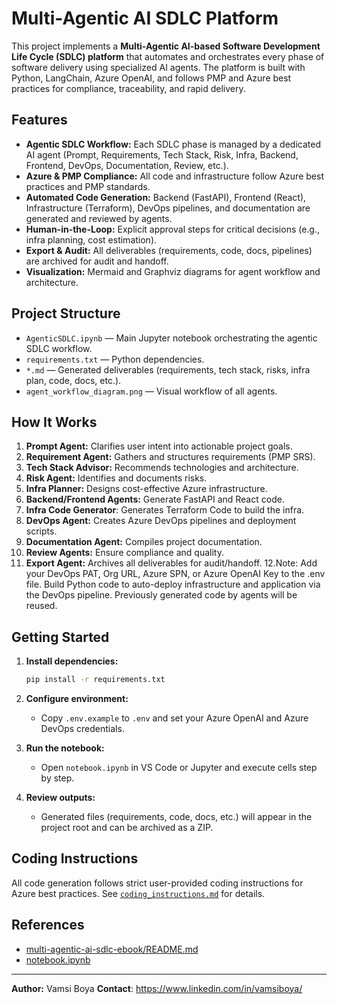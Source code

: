 # Multi-Agentic AI SDLC Platform

This project implements a **Multi-Agentic AI-based Software Development Life Cycle (SDLC) platform** that automates and orchestrates every phase of software delivery using specialized AI agents. The platform is built with Python, LangChain, Azure OpenAI, and follows PMP and Azure best practices for compliance, traceability, and rapid delivery.

## Features

- **Agentic SDLC Workflow:** Each SDLC phase is managed by a dedicated AI agent (Prompt, Requirements, Tech Stack, Risk, Infra, Backend, Frontend, DevOps, Documentation, Review, etc.).
- **Azure & PMP Compliance:** All code and infrastructure follow Azure best practices and PMP standards.
- **Automated Code Generation:** Backend (FastAPI), Frontend (React), Infrastructure (Terraform), DevOps pipelines, and documentation are generated and reviewed by agents.
- **Human-in-the-Loop:** Explicit approval steps for critical decisions (e.g., infra planning, cost estimation).
- **Export & Audit:** All deliverables (requirements, code, docs, pipelines) are archived for audit and handoff.
- **Visualization:** Mermaid and Graphviz diagrams for agent workflow and architecture.

## Project Structure

- `AgenticSDLC.ipynb` — Main Jupyter notebook orchestrating the agentic SDLC workflow.
- `requirements.txt` — Python dependencies.
- `*.md` — Generated deliverables (requirements, tech stack, risks, infra plan, code, docs, etc.).
- `agent_workflow_diagram.png` — Visual workflow of all agents.

## How It Works

1. **Prompt Agent:** Clarifies user intent into actionable project goals.
2. **Requirement Agent:** Gathers and structures requirements (PMP SRS).
3. **Tech Stack Advisor:** Recommends technologies and architecture.
4. **Risk Agent:** Identifies and documents risks.
5. **Infra Planner:** Designs cost-effective Azure infrastructure.
6. **Backend/Frontend Agents:** Generate FastAPI and React code.
7. **Infra Code Generator**: Generates Terraform Code to build the infra.
8. **DevOps Agent:** Creates Azure DevOps pipelines and deployment scripts.
9. **Documentation Agent:** Compiles project documentation.
10. **Review Agents:** Ensure compliance and quality.
11. **Export Agent:** Archives all deliverables for audit/handoff.
12.Note: Add your DevOps PAT, Org URL, Azure SPN, or Azure OpenAI Key to the .env file.
   Build Python code to auto-deploy infrastructure and application via the DevOps pipeline. Previously generated code by agents will be reused.

## Getting Started

1. **Install dependencies:**
   ```sh
   pip install -r requirements.txt
   ```

2. **Configure environment:**
   - Copy `.env.example` to `.env` and set your Azure OpenAI and Azure DevOps credentials.

3. **Run the notebook:**
   - Open `notebook.ipynb` in VS Code or Jupyter and execute cells step by step.

4. **Review outputs:**
   - Generated files (requirements, code, docs, etc.) will appear in the project root and can be archived as a ZIP.

## Coding Instructions

All code generation follows strict user-provided coding instructions for Azure best practices. See [`coding_instructions.md`](coding_instructions.md) for details. 

## References

- [multi-agentic-ai-sdlc-ebook/README.md](multi-agentic-ai-sdlc-ebook/README.md)
- [notebook.ipynb](notebook.ipynb)

---

**Author:** Vamsi Boya
**Contact**: https://www.linkedin.com/in/vamsiboya/
